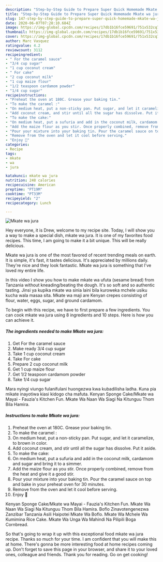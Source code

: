 ```yaml
---
description: "Step-by-Step Guide to Prepare Super Quick Homemade Mkate wa jura"
title: "Step-by-Step Guide to Prepare Super Quick Homemade Mkate wa jura"
slug: 147-step-by-step-guide-to-prepare-super-quick-homemade-mkate-wa-jura
date: 2020-06-07T07:28:10.684Z
image: https://img-global.cpcdn.com/recipes/17db1b16fce59691/751x532cq70/mkate-wa-jura-recipe-main-photo.jpg
thumbnail: https://img-global.cpcdn.com/recipes/17db1b16fce59691/751x532cq70/mkate-wa-jura-recipe-main-photo.jpg
cover: https://img-global.cpcdn.com/recipes/17db1b16fce59691/751x532cq70/mkate-wa-jura-recipe-main-photo.jpg
author: Marc Vasquez
ratingvalue: 4.2
reviewcount: 3112
recipeingredient:
- " For the caramel sauce"
- "3/4 cup sugar"
- "1 cup coconut cream"
- " For cake"
- "2 cup coconut milk"
- "1 cup maize flour"
- "1/2 teaspoon cardamom powder"
- "1/4 cup sugar"
recipeinstructions:
- "Preheat the oven at 180C. Grease your baking tin."
- "To make the caramel :"
- "On medium heat, put a non-sticky pan. Put sugar, and let it caramelize, to brown in color."
- "Add coconut cream, and stir until all the sugar has dissolve. Put it aside."
- "To make the cake:"
- "On medium heat, put a sufuria and add in the coconut milk, cardamom and sugar and bring it to a simmer."
- "Add the maize flour as you stir. Once properly combined, remove from the heat and give it a good stir."
- "Pour your mixture into your baking tin. Pour the caramel sauce on top and bake in your preheat oven for 30 minutes."
- "Remove from the oven and let it cool before serving."
- "Enjoy 🌹"
categories:
- Recipe
tags:
- mkate
- wa
- jura

katakunci: mkate wa jura 
nutrition: 248 calories
recipecuisine: American
preptime: "PT19M"
cooktime: "PT33M"
recipeyield: "2"
recipecategory: Lunch

---
```



![Mkate wa jura](https://img-global.cpcdn.com/recipes/17db1b16fce59691/751x532cq70/mkate-wa-jura-recipe-main-photo.jpg)

Hey everyone, it is Drew, welcome to my recipe site. Today, I will show you a way to make a special dish, mkate wa jura. It is one of my favorites food recipes. This time, I am going to make it a bit unique. This will be really delicious.

Mkate wa jura is one of the most favored of recent trending meals on earth. It is simple, it's fast, it tastes delicious. It's appreciated by millions daily. They're nice and they look fantastic. Mkate wa jura is something that I've loved my entire life.

In this video I show you how to make mkate wa ufuta (sesame bread) from Tanzania without kneading/beating the dough. It&#39;s so soft and so authentic tasting. Jinsi ya kupika mkate wa sinia laini bila kuroweka mchele usiku kucha wala masaa sita. Mkate wa maji are Kenyan crepes consisting of flour, water, eggs, sugar, and ground cardamom.


To begin with this recipe, we have to first prepare a few ingredients. You can cook mkate wa jura using 8 ingredients and 10 steps. Here is how you can achieve it.

<!--inarticleads1-->

##### The ingredients needed to make Mkate wa jura:

1. Get  For the caramel sauce
1. Make ready 3/4 cup sugar
1. Take 1 cup coconut cream
1. Take  For cake
1. Prepare 2 cup coconut milk
1. Get 1 cup maize flour
1. Get 1/2 teaspoon cardamom powder
1. Take 1/4 cup sugar


Mara nyingi viungo fulanifulani huongezwa kwa kubadilisha ladha. Kuna pia mikate inayotiwa kiasi kidogo cha mafuta. Kenyan Sponge Cake/Mkate wa Mayai - Fauzia&#39;s Kitchen Fun. Mkate Wa Naan Wa Siagi Na Kitunguu Thom Bila Hamira. 

<!--inarticleads2-->

##### Instructions to make Mkate wa jura:

1. Preheat the oven at 180C. Grease your baking tin.
1. To make the caramel :
1. On medium heat, put a non-sticky pan. Put sugar, and let it caramelize, to brown in color.
1. Add coconut cream, and stir until all the sugar has dissolve. Put it aside.
1. To make the cake:
1. On medium heat, put a sufuria and add in the coconut milk, cardamom and sugar and bring it to a simmer.
1. Add the maize flour as you stir. Once properly combined, remove from the heat and give it a good stir.
1. Pour your mixture into your baking tin. Pour the caramel sauce on top and bake in your preheat oven for 30 minutes.
1. Remove from the oven and let it cool before serving.
1. Enjoy 🌹


Kenyan Sponge Cake/Mkate wa Mayai - Fauzia&#39;s Kitchen Fun. Mkate Wa Naan Wa Siagi Na Kitunguu Thom Bila Hamira. Boflo Zinavotengenezwa Zanzibar Tanzania Asili Haipotei Mkate Wa Boflo. Mkate Wa Mchele Wa Kumimina Rice Cake. Mkate Wa Unga Wa Mahindi Na Pilipili Boga Cornbread. 

So that's going to wrap it up with this exceptional food mkate wa jura recipe. Thanks so much for your time. I am confident that you will make this at home. There's gonna be more interesting food at home recipes coming up. Don't forget to save this page in your browser, and share it to your loved ones, colleague and friends. Thank you for reading. Go on get cooking!
